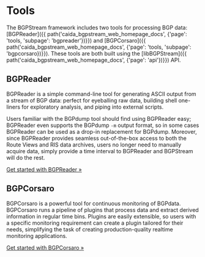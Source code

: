 Tools
=====

The BGPStream framework includes two tools for processing BGP data:
[BGPReader]({{ path('caida_bgpstream_web_homepage_docs', {'page': 'tools,
'subpage': 'bgpreader'})}})
and
[BGPCorsaro]({{ path('caida_bgpstream_web_homepage_docs', {'page': 'tools,
'subpage': 'bgpcorsaro})}}).
These tools are both built using the
[libBGPStream]({{ path('caida_bgpstream_web_homepage_docs', {'page': 'api'})}}) API.

BGPReader
---------

BGPReader is a simple command-line tool for generating ASCII output from a
stream of BGP data: perfect for eyeballing raw data, building shell one-liners
for exploratory analysis, and piping into external scripts.

Users familiar with the BGPdump tool should find using BGPReader easy; BGPReader
even supports the BGPdump `-m` output format, so in some cases BGPReader can be
used as a drop-in replacement for BGPdump. Moreover, since BGPReader provides
seamless out-of-the-box access to both the Route Views and RIS data archives,
users no longer need to manually acquire data, simply provide a time interval to
BGPReader and BGPStream will do the rest.

<a href="{{ path('caida_bgpstream_web_homepage_docs', {'page': 'tools,
'subpage': 'bgpreader'})}}"
    class="btn btn-primary btn-md">
    Get started with BGPReader &raquo;
</a>

BGPCorsaro
----------

BGPCorsaro is a powerful tool for continuous monitoring of BGPdata. BGPCorsaro
runs a pipeline of plugins that process data and extract derived information in
regular time bins. Plugins are easily extensible, so users with a specific
monitoring requirement can create a plugin tailored for their needs, simplifying
the task of creating production-quality realtime monitoring applications.

<a href="{{ path('caida_bgpstream_web_homepage_docs', {'page': 'tools,
'subpage': 'bgpcorsaro'})}}"
    class="btn btn-primary btn-md">
    Get started with BGPCorsaro &raquo;
</a>
